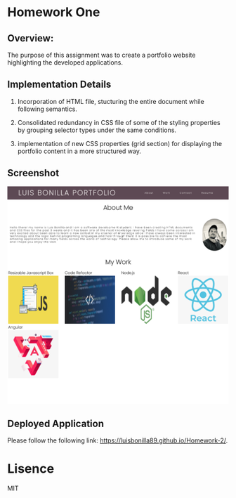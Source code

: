 # Homework One

## Overview:

The purpose of this assignment was to create a portfolio website highlighting the developed applications.

## Implementation Details

1. Incorporation of HTML file, stucturing the entire document while following semantics.

2. Consolidated redundancy in CSS file of some of the styling properties by grouping selector types under the same conditions.

3. implementation of new CSS properties (grid section) for displaying the portfolio content in a more structured way.

## Screenshot

![Built application](images/screenshot.png)

## Deployed Application

Please follow the following link: https://luisbonilla89.github.io/Homework-2/.

# Lisence

MIT
